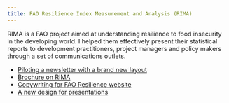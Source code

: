 ```yaml
---
title: FAO Resilience Index Measurement and Analysis (RIMA)
---
```


RIMA is a FAO project aimed at understanding resilience to food insecurity in the developing world. I helped them effectively present their statistical reports to development practitioners, project managers and policy makers through a set of communications outlets.
* [Piloting a newsletter with a brand new layout](https://www.behance.net/gallery/55080705/FAO-RIMA-Email-Marketing?isa0=1#)
* [Brochure on RIMA](http://www.fao.org/3/a-i5298e.pdf)
* [Copywriting for FAO Resilience website](http://www.fao.org/resilience/background/tools/rima/en/)
* [A new design for presentations](https://www.slideshare.net/FAOoftheUN/resilience-index-measurement-and-analysis-rima)